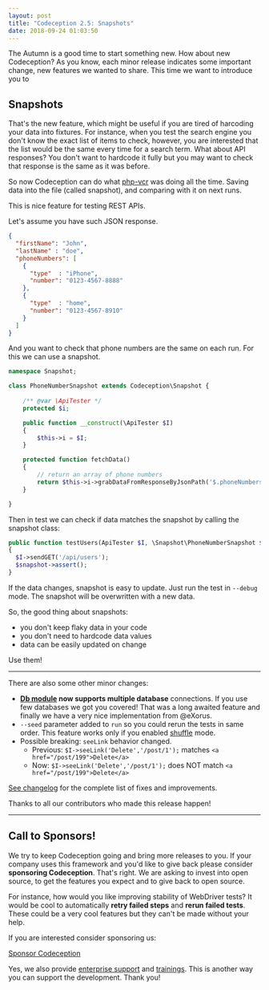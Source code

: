 ```yaml
---
layout: post
title: "Codeception 2.5: Snapshots"
date: 2018-09-24 01:03:50
---
```


The Autumn is a good time to start something new. How about new Codeception?
As you know, each minor release indicates some important change, new features we wanted to share.
This time we want to introduce you to 

## Snapshots

That's the new feature, which might be useful if you are tired of harcoding your data into fixtures. For instance, when you test the search engine you don't know the exact list of items to check, however, you are interested that the list would be the same every time for a search term.
What about API responses? You don't want to hardcode it fully but you may want to check that response is the same as it was before.

So now Codeception can do what [php-vcr](https://github.com/php-vcr/php-vcr) was doing all the time. Saving data into the file (called snapshot), and comparing with it on next runs.

This is nice feature for testing REST APIs.

Let's assume you have such JSON response. 

```json
{
  "firstName": "John",
  "lastName" : "doe",
  "phoneNumbers": [
    {
      "type"  : "iPhone",
      "number": "0123-4567-8888"
    },
    {
      "type"  : "home",
      "number": "0123-4567-8910"
    }
  ]
}
```

And you want to check that phone numbers are the same on each run.
For this we can use a snapshot.

```php
namespace Snapshot;

class PhoneNumberSnapshot extends Codeception\Snapshot {
  
    /** @var \ApiTester */
    protected $i;

    public function __construct(\ApiTester $I)
    {
        $this->i = $I;
    }

    protected function fetchData()
    {
        // return an array of phone numbers
        return $this->i->grabDataFromResponseByJsonPath('$.phoneNumbers[*].number');
    }  

}
```

Then in test we can check if data matches the snapshot by calling the snapshot class:

```php
public function testUsers(ApiTester $I, \Snapshot\PhoneNumberSnapshot $shapsnot)
{  
  $I->sendGET('/api/users');
  $snapshot->assert();
}
```

If the data changes, snapshot is easy to update. Just run the test in `--debug` mode. 
The snapshot will be overwritten with a new data. 

So, the good thing about snapshots:

* you don't keep flaky data in your code
* you don't need to hardcode data values
* data can be easily updated on change

Use them!

---

There are also some other minor changes:

* **[Db module](https://codeception.com/docs/modules/Db#Example-with-multi-databases) now supports multiple database** connections. If you use few databases we got you covered! That was a long awaited feature and finally we have a very nice implementation from @eXorus.
* `--seed` parameter added to `run` so you could rerun the tests in same order. This feature works only if you enabled [shuffle](https://codeception.com/docs/07-AdvancedUsage#Shuffle) mode. 
* Possible breaking: `seeLink` behavior changed.
  * Previous: `$I->seeLink('Delete','/post/1');` matches `<a href="/post/199">Delete</a>`
  * Now: `$I->seeLink('Delete','/post/1');` does NOT match `<a href="/post/199">Delete</a>` 

[See changelog](https://codeception.com/changelog) for the complete list of fixes and improvements.

Thanks to all our contributors who made this release happen!

---

## Call to Sponsors!

We try to keep Codeception going and bring more releases to you. If your company uses this framework and you'd like to give back please consider **sponsoring Codeception**. That's right. We are asking to invest into open source, to get the features you expect and to give back to open source.

For instance, how would you like improving stability of WebDriver tests?
It would be cool to automatically **retry failed steps** and **rerun failed tests**. 
These could be a very cool features but they can't be made without your help. 

If you are interested consider sponsoring us:

<p class="text-center">
<a href="https://docs.google.com/forms/d/e/1FAIpQLSeVJWu2HJTjAE81SLiYJ1xqxAXeNNSCR_GO9R0_4CKka_nFvA/viewform?usp=send_form" class="btn btn-lg btn-success" role="button">Sponsor Codeception</a></p>

Yes, we also provide [enterprise support](https://sdclabs.com/codeception?utm_source=codeception.com&utm_medium=top_menu&utm_term=link&utm_campaign=reference) and [trainings](https://sdclabs.com/trainings?utm_source=codeception.com&utm_medium=top_menu&utm_term=link&utm_campaign=reference). This is another way you can support the development. Thank you!

